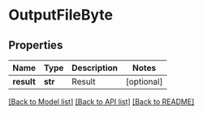# OutputFileByte

## Properties
Name | Type | Description | Notes
------------ | ------------- | ------------- | -------------
**result** | **str** | Result | [optional] 

[[Back to Model list]](../README.md#documentation-for-models) [[Back to API list]](../README.md#documentation-for-api-endpoints) [[Back to README]](../README.md)


